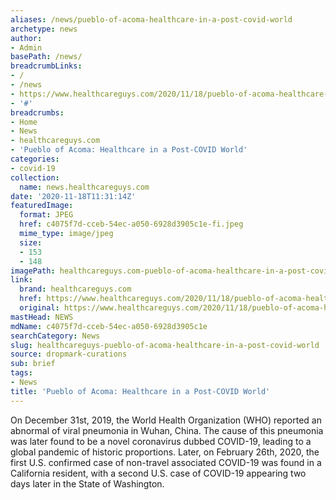 ```yaml
---
aliases: /news/pueblo-of-acoma-healthcare-in-a-post-covid-world
archetype: news
author:
- Admin
basePath: /news/
breadcrumbLinks:
- /
- /news
- https://www.healthcareguys.com/2020/11/18/pueblo-of-acoma-healthcare-in-a-post-covid-world/
- '#'
breadcrumbs:
- Home
- News
- healthcareguys.com
- 'Pueblo of Acoma: Healthcare in a Post-COVID World'
categories:
- covid-19
collection:
  name: news.healthcareguys.com
date: '2020-11-18T11:31:14Z'
featuredImage:
  format: JPEG
  href: c4075f7d-cceb-54ec-a050-6928d3905c1e-fi.jpeg
  mime_type: image/jpeg
  size:
  - 153
  - 148
imagePath: healthcareguys.com-pueblo-of-acoma-healthcare-in-a-post-covid-world
link:
  brand: healthcareguys.com
  href: https://www.healthcareguys.com/2020/11/18/pueblo-of-acoma-healthcare-in-a-post-covid-world/
  original: https://www.healthcareguys.com/2020/11/18/pueblo-of-acoma-healthcare-in-a-post-covid-world/
mastHead: NEWS
mdName: c4075f7d-cceb-54ec-a050-6928d3905c1e
searchCategory: News
slug: healthcareguys-pueblo-of-acoma-healthcare-in-a-post-covid-world
source: dropmark-curations
sub: brief
tags:
- News
title: 'Pueblo of Acoma: Healthcare in a Post-COVID World'
---
```


On December 31st, 2019, the World Health Organization (WHO) reported an abnormal of viral pneumonia in Wuhan, China. The cause of this pneumonia was later found to be a novel coronavirus dubbed COVID-19, leading to a global pandemic of historic proportions. Later, on February 26th, 2020, the first U.S. confirmed case of non-travel associated COVID-19 was found in a California resident, with a second U.S. case of COVID-19 appearing two days later in the State of Washington.